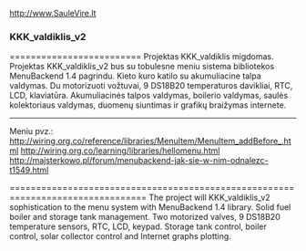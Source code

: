 http://www.SauleVire.lt

<h3>KKK_valdiklis_v2</h3>

=========================
Projektas KKK_valdiklis migdomas. 
Projektas KKK_valdiklis_v2 bus su tobulesne meniu sistema bibliotekos MenuBackend 1.4 pagrindu.
Kieto kuro katilo su akumuliacine talpa valdymas. 
Du motorizuoti vožtuvai, 9 DS18B20 temperaturos davikliai, RTC, LCD, klaviatūra. 
Akumuliacinės talpos valdymas, boilerio valdymas, 
saulės kolektoriaus valdymas, duomenų siuntimas ir grafikų braižymas internete.

--------------------
Meniu pvz.:
http://wiring.org.co/reference/libraries/MenuItem/MenuItem_addBefore_.html
http://wiring.org.co/learning/libraries/hellomenu.html
http://majsterkowo.pl/forum/menubackend-jak-sie-w-nim-odnalezc-t1549.html


================================================================================
The project will KKK_valdiklis_v2 sophistication to the menu system with MenuBackend 1.4 library. 
Solid fuel boiler and storage tank management. 
Two motorized valves, 9 DS18B20 temperature sensors, RTC, LCD, keypad. Storage tank control, boiler control, 
solar collector control and Internet graphs plotting.
